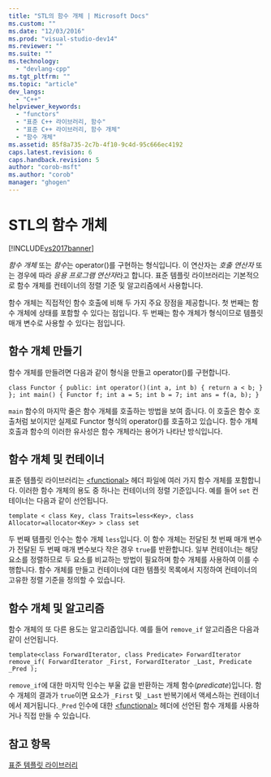 ```yaml
---
title: "STL의 함수 개체 | Microsoft Docs"
ms.custom: ""
ms.date: "12/03/2016"
ms.prod: "visual-studio-dev14"
ms.reviewer: ""
ms.suite: ""
ms.technology: 
  - "devlang-cpp"
ms.tgt_pltfrm: ""
ms.topic: "article"
dev_langs: 
  - "C++"
helpviewer_keywords: 
  - "functors"
  - "표준 C++ 라이브러리, 함수"
  - "표준 C++ 라이브러리, 함수 개체"
  - "함수 개체"
ms.assetid: 85f8a735-2c7b-4f10-9c4d-95c666ec4192
caps.latest.revision: 6
caps.handback.revision: 5
author: "corob-msft"
ms.author: "corob"
manager: "ghogen"
---
```

# STL의 함수 개체
[!INCLUDE[vs2017banner](../assembler/inline/includes/vs2017banner.md)]

*함수 개체* 또는 *함수*는 operator\(\)를 구현하는 형식입니다. 이 연산자는 *호출 연산자* 또는 경우에 따라 *응용 프로그램 연산자*라고 합니다. 표준 템플릿 라이브러리는 기본적으로 함수 개체를 컨테이너의 정렬 기준 및 알고리즘에서 사용합니다.  
  
 함수 개체는 직접적인 함수 호출에 비해 두 가지 주요 장점을 제공합니다. 첫 번째는 함수 개체에 상태를 포함할 수 있다는 점입니다. 두 번째는 함수 개체가 형식이므로 템플릿 매개 변수로 사용할 수 있다는 점입니다.  
  
## 함수 개체 만들기  
 함수 개체를 만들려면 다음과 같이 형식을 만들고 operator\(\)를 구현합니다.  
  
```  
class Functor { public: int operator()(int a, int b) { return a < b; } }; int main() { Functor f; int a = 5; int b = 7; int ans = f(a, b); }  
```  
  
 `main` 함수의 마지막 줄은 함수 개체를 호출하는 방법을 보여 줍니다. 이 호출은 함수 호출처럼 보이지만 실제로 Functor 형식의 operator\(\)를 호출하고 있습니다. 함수 개체 호출과 함수의 이러한 유사성은 함수 개체라는 용어가 나타난 방식입니다.  
  
## 함수 개체 및 컨테이너  
 표준 템플릿 라이브러리는 [\<functional\>](../standard-library/functional.md) 헤더 파일에 여러 가지 함수 개체를 포함합니다. 이러한 함수 개체의 용도 중 하나는 컨테이너의 정렬 기준입니다. 예를 들어 `set` 컨테이너는 다음과 같이 선언됩니다.  
  
```  
template < class Key, class Traits=less<Key>, class Allocator=allocator<Key> > class set  
```  
  
 두 번째 템플릿 인수는 함수 개체 `less`입니다. 이 함수 개체는 전달된 첫 번째 매개 변수가 전달된 두 번째 매개 변수보다 작은 경우 `true`를 반환합니다. 일부 컨테이너는 해당 요소를 정렬하므로 두 요소를 비교하는 방법이 필요하며 함수 개체를 사용하여 이를 수행합니다. 함수 개체를 만들고 컨테이너에 대한 템플릿 목록에서 지정하여 컨테이너의 고유한 정렬 기준을 정의할 수 있습니다.  
  
## 함수 개체 및 알고리즘  
 함수 개체의 또 다른 용도는 알고리즘입니다. 예를 들어 `remove_if` 알고리즘은 다음과 같이 선언됩니다.  
  
```  
template<class ForwardIterator, class Predicate> ForwardIterator remove_if( ForwardIterator _First, ForwardIterator _Last, Predicate _Pred );  
```  
  
 `remove_if`에 대한 마지막 인수는 부울 값을 반환하는 개체 함수\(*predicate*\)입니다. 함수 개체의 결과가 `true`이면 요소가 `_First` 및 `_Last` 반복기에서 액세스하는 컨테이너에서 제거됩니다.`_Pred` 인수에 대한 [\<functional\>](../standard-library/functional.md) 헤더에 선언된 함수 개체를 사용하거나 직접 만들 수 있습니다.  
  
## 참고 항목  
 [표준 템플릿 라이브러리](../misc/standard-template-library.md)